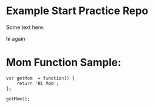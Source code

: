 # Example Start Practice Repo

Some text here.

hi again


# Mom Function Sample:
```
var getMom  = function() {
	return 'Hi Mom';
};

getMom();
```